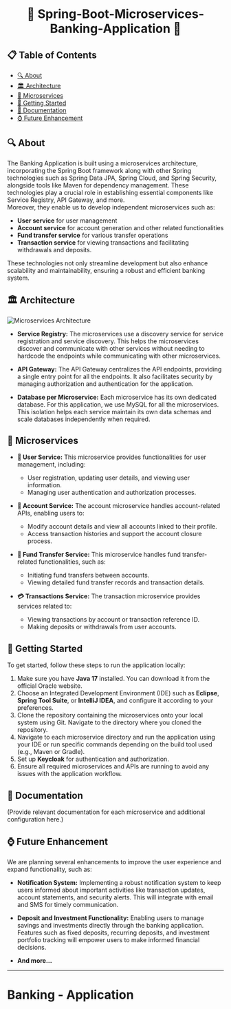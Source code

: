 <h1 align="center">🌟 Spring-Boot-Microservices-Banking-Application 🌟</h1>

## 📋 Table of Contents

- [🔍 About](#-about)
- [🏛️ Architecture](#-architecture)
- [🚀 Microservices](#-microservices)
- [🚀 Getting Started](#-getting-started)
- [📖 Documentation](#-documentation)
- [⌚ Future Enhancement](#-future-enhancement)

## 🔍 About
The Banking Application is built using a microservices architecture, incorporating the Spring Boot framework along with other Spring technologies such as Spring Data JPA, Spring Cloud, and Spring Security, alongside tools like Maven for dependency management. These technologies play a crucial role in establishing essential components like Service Registry, API Gateway, and more.  
Moreover, they enable us to develop independent microservices such as:
- **User service** for user management
- **Account service** for account generation and other related functionalities
- **Fund transfer service** for various transfer operations
- **Transaction service** for viewing transactions and facilitating withdrawals and deposits.

These technologies not only streamline development but also enhance scalability and maintainability, ensuring a robust and efficient banking system.

## 🏛️ Architecture

![Microservices Architecture](./images/architecture.png)

- **Service Registry:** The microservices use a discovery service for service registration and service discovery. This helps the microservices discover and communicate with other services without needing to hardcode the endpoints while communicating with other microservices.

- **API Gateway:** The API Gateway centralizes the API endpoints, providing a single entry point for all the endpoints. It also facilitates security by managing authorization and authentication for the application.

- **Database per Microservice:** Each microservice has its own dedicated database. For this application, we use MySQL for all the microservices. This isolation helps each service maintain its own data schemas and scale databases independently when required.

## 🚀 Microservices

- **👤 User Service:** This microservice provides functionalities for user management, including:
    - User registration, updating user details, and viewing user information.
    - Managing user authentication and authorization processes.

- **💼 Account Service:** The account microservice handles account-related APIs, enabling users to:
    - Modify account details and view all accounts linked to their profile.
    - Access transaction histories and support the account closure process.

- **💸 Fund Transfer Service:** This microservice handles fund transfer-related functionalities, such as:
    - Initiating fund transfers between accounts.
    - Viewing detailed fund transfer records and transaction details.

- **💳 Transactions Service:** The transaction microservice provides services related to:
    - Viewing transactions by account or transaction reference ID.
    - Making deposits or withdrawals from user accounts.

## 🚀 Getting Started

To get started, follow these steps to run the application locally:

1. Make sure you have **Java 17** installed. You can download it from the official Oracle website.
2. Choose an Integrated Development Environment (IDE) such as **Eclipse**, **Spring Tool Suite**, or **IntelliJ IDEA**, and configure it according to your preferences.
3. Clone the repository containing the microservices onto your local system using Git. Navigate to the directory where you cloned the repository.
4. Navigate to each microservice directory and run the application using your IDE or run specific commands depending on the build tool used (e.g., Maven or Gradle).
5. Set up **Keycloak** for authentication and authorization.
6. Ensure all required microservices and APIs are running to avoid any issues with the application workflow.

## 📖 Documentation

(Provide relevant documentation for each microservice and additional configuration here.)

## ⌚ Future Enhancement

We are planning several enhancements to improve the user experience and expand functionality, such as:

- **Notification System:** Implementing a robust notification system to keep users informed about important activities like transaction updates, account statements, and security alerts. This will integrate with email and SMS for timely communication.

- **Deposit and Investment Functionality:** Enabling users to manage savings and investments directly through the banking application. Features such as fixed deposits, recurring deposits, and investment portfolio tracking will empower users to make informed financial decisions.

- **And more…**

---

# Banking - Application
